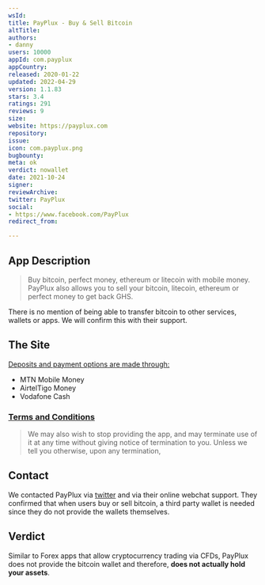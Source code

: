```yaml
---
wsId: 
title: PayPlux - Buy & Sell Bitcoin
altTitle: 
authors:
- danny
users: 10000
appId: com.payplux
appCountry: 
released: 2020-01-22
updated: 2022-04-29
version: 1.1.83
stars: 3.4
ratings: 291
reviews: 9
size: 
website: https://payplux.com
repository: 
issue: 
icon: com.payplux.png
bugbounty: 
meta: ok
verdict: nowallet
date: 2021-10-24
signer: 
reviewArchive: 
twitter: PayPlux
social:
- https://www.facebook.com/PayPlux
redirect_from: 

---
```


## App Description

> Buy bitcoin, perfect money, ethereum or litecoin with mobile money. PayPlux also allows you to sell your bitcoin, litecoin, ethereum or perfect money to get back GHS.

There is no mention of being able to transfer bitcoin to other services, wallets or apps. We will confirm this with their support.

## The Site

[Deposits and payment options are made through:](https://support.payplux.com/manual-payments.html)

- MTN Mobile Money
- AirtelTigo Money
- Vodafone Cash

### [Terms and Conditions](https://payplux.com/terms.html)

> We may also wish to stop providing the app, and may terminate use of it at any time without giving notice of termination to you. Unless we tell you otherwise, upon any termination,

## Contact

We contacted PayPlux via [twitter](https://twitter.com/BitcoinWalletz/status/1450714031371657216) and via their online webchat support. They confirmed that when users buy or sell bitcoin, a third party wallet is needed since they do not provide the wallets themselves. 

## Verdict

Similar to Forex apps that allow cryptocurrency trading via CFDs, PayPlux does not provide the bitcoin wallet and therefore, **does not actually hold your assets**.
